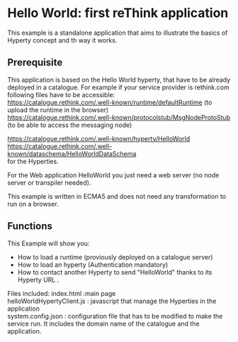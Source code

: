 # Hello World: first reThink application
This example is a standalone application that aims to illustrate the basics of Hyperty concept and th way it works.


## Prerequisite
This application is based on the Hello World hyperty, that have to be already deployed in a catalogue. For example if your service provider is rethink.com following files have to be accessible:  
https://catalogue.rethink.com/.well-known/runtime/defaultRuntime (to upload the runtime in the browser)  
https://catalogue.rethink.com/.well-known/protocolstub/MsgNodeProtoStub (to be able to access the messaging node)   

https://catalogue.rethink.com/.well-known/hyperty/HelloWorld  
https://catalogue.rethink.com/.well-known/dataschema/HelloWorldDataSchema  
for the Hyperties.   

For the Web application HelloWorld you just need a web server (no node server or transpiler needed).  

This example is written in ECMA5 and does not need any transformation to run on a browser.

## Functions
This Example will show you:  
 * How to load a runtime (proviously deployed on a catalogue server)  
 * How to load an hyperty (Authentication mandatory)  
 * How to contact another Hyperty to send "HelloWorld" thanks to its Hyperty URL .   
  
Files included:
index.html :main page  
helloWorldHypertyClient.js : javascript that manage the Hyperties in the application  
system.config.json : configuration file that has to be modified to make the service run. It includes the domain name of the catalogue and the application.  
